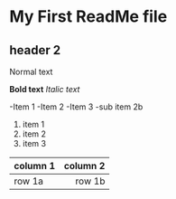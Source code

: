 # My First ReadMe file

## header 2

Normal text

**Bold text**
*Italic text*

-Item 1
-Item 2
-Item 3
    -sub item 2b

1. item 1
2. item 2
3. item 3

| column 1 | column 2 |
|:--- | ---:|
|row 1a |row 1b
